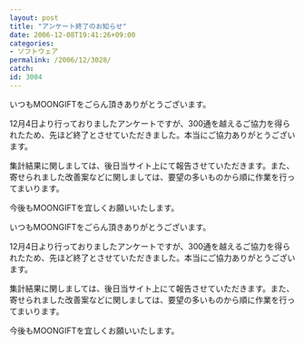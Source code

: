 ```yaml
---
layout: post
title: "アンケート終了のお知らせ"
date: 2006-12-08T19:41:26+09:00
categories:
- ソフトウェア
permalink: /2006/12/3028/
catch: 
id: 3004
---
```

いつもMOONGIFTをごらん頂きありがとうございます。

  

12月4日より行っておりましたアンケートですが、300通を越えるご協力を得られたため、先ほど終了とさせていただきました。本当にご協力ありがとうございます。

  

集計結果に関しましては、後日当サイト上にて報告させていただきます。また、寄せられました改善案などに関しましては、要望の多いものから順に作業を行ってまいります。

  

今後もMOONGIFTを宜しくお願いいたします。

  
<!--more-->  

いつもMOONGIFTをごらん頂きありがとうございます。

  

12月4日より行っておりましたアンケートですが、300通を越えるご協力を得られたため、先ほど終了とさせていただきました。本当にご協力ありがとうございます。

  

集計結果に関しましては、後日当サイト上にて報告させていただきます。また、寄せられました改善案などに関しましては、要望の多いものから順に作業を行ってまいります。

  

今後もMOONGIFTを宜しくお願いいたします。

